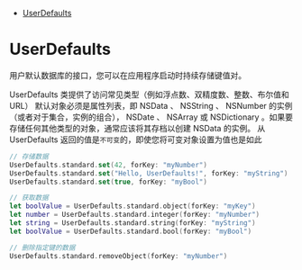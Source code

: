 <!-- @import "[TOC]" {cmd="toc" depthFrom=1 depthTo=6 orderedList=false} -->

<!-- code_chunk_output -->

- [UserDefaults](#userdefaults)

<!-- /code_chunk_output -->


# UserDefaults

用户默认数据库的接口，您可以在应用程序启动时持续存储键值对。

UserDefaults 类提供了访问常见类型（例如浮点数、双精度数、整数、布尔值和 URL）
默认对象必须是属性列表，即 NSData 、 NSString 、 NSNumber 的实例（或者对于集合，实例的组合）， NSDate 、 NSArray 或 NSDictionary 。如果要存储任何其他类型的对象，通常应该将其存档以创建 NSData 的实例。
从 UserDefaults 返回的值是`不可变`的，即使您将可变对象设置为值也是如此

```swift
// 存储数据
UserDefaults.standard.set(42, forKey: "myNumber")
UserDefaults.standard.set("Hello, UserDefaults!", forKey: "myString")
UserDefaults.standard.set(true, forKey: "myBool")

// 获取数据
let boolValue = UserDefaults.standard.object(forKey: "myKey")
let number = UserDefaults.standard.integer(forKey: "myNumber")
let string = UserDefaults.standard.string(forKey: "myString")
let boolValue = UserDefaults.standard.bool(forKey: "myBool")
```

```swift
// 删除指定键的数据
UserDefaults.standard.removeObject(forKey: "myNumber")
```